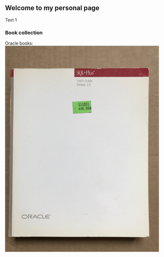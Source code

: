 ## Welcome to my personal page

Text 1

### Book collection

Oracle books:
![book](/assets/images/IMG_0036_r.JPG)
